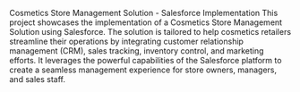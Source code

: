 Cosmetics Store Management Solution - Salesforce Implementation
This project showcases the implementation of a Cosmetics Store Management Solution using Salesforce. The solution is tailored to help cosmetics retailers streamline their operations by integrating customer relationship management (CRM), sales tracking, inventory control, and marketing efforts. It leverages the powerful capabilities of the Salesforce platform to create a seamless management experience for store owners, managers, and sales staff.


